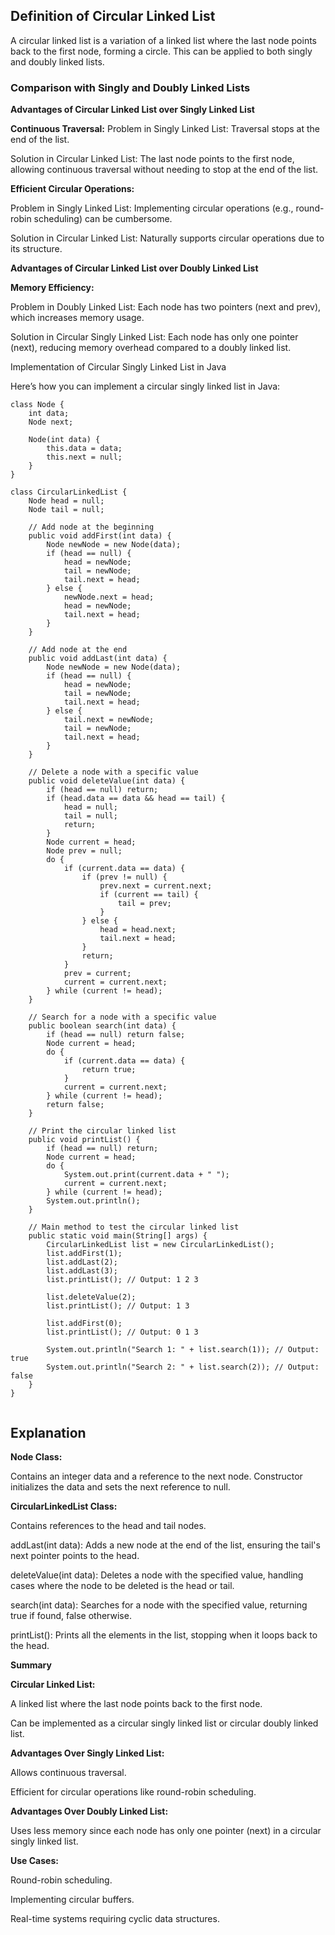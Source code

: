 ## Definition of Circular Linked List

A circular linked list is a variation of a linked list where the last node points back to the first node, forming a circle. This can be applied to both singly and doubly linked lists.

### Comparison with Singly and Doubly Linked Lists

**Advantages of Circular Linked List over Singly Linked List**

**Continuous Traversal:**
Problem in Singly Linked List: Traversal stops at the end of the list.

Solution in Circular Linked List: The last node points to the first node, allowing continuous traversal without needing to stop at the end of the list.

**Efficient Circular Operations:**

Problem in Singly Linked List: Implementing circular operations (e.g., round-robin scheduling) can be cumbersome.

Solution in Circular Linked List: Naturally supports circular operations due to its structure.

**Advantages of Circular Linked List over Doubly Linked List**

**Memory Efficiency:**

Problem in Doubly Linked List: Each node has two pointers (next and prev), which increases memory usage.

Solution in Circular Singly Linked List: Each node has only one pointer (next), reducing memory overhead compared to a doubly linked list.

Implementation of Circular Singly Linked List in Java

Here’s how you can implement a circular singly linked list in Java:
```
class Node {
    int data;
    Node next;

    Node(int data) {
        this.data = data;
        this.next = null;
    }
}

class CircularLinkedList {
    Node head = null;
    Node tail = null;

    // Add node at the beginning
    public void addFirst(int data) {
        Node newNode = new Node(data);
        if (head == null) {
            head = newNode;
            tail = newNode;
            tail.next = head;
        } else {
            newNode.next = head;
            head = newNode;
            tail.next = head;
        }
    }

    // Add node at the end
    public void addLast(int data) {
        Node newNode = new Node(data);
        if (head == null) {
            head = newNode;
            tail = newNode;
            tail.next = head;
        } else {
            tail.next = newNode;
            tail = newNode;
            tail.next = head;
        }
    }

    // Delete a node with a specific value
    public void deleteValue(int data) {
        if (head == null) return;
        if (head.data == data && head == tail) {
            head = null;
            tail = null;
            return;
        }
        Node current = head;
        Node prev = null;
        do {
            if (current.data == data) {
                if (prev != null) {
                    prev.next = current.next;
                    if (current == tail) {
                        tail = prev;
                    }
                } else {
                    head = head.next;
                    tail.next = head;
                }
                return;
            }
            prev = current;
            current = current.next;
        } while (current != head);
    }

    // Search for a node with a specific value
    public boolean search(int data) {
        if (head == null) return false;
        Node current = head;
        do {
            if (current.data == data) {
                return true;
            }
            current = current.next;
        } while (current != head);
        return false;
    }

    // Print the circular linked list
    public void printList() {
        if (head == null) return;
        Node current = head;
        do {
            System.out.print(current.data + " ");
            current = current.next;
        } while (current != head);
        System.out.println();
    }

    // Main method to test the circular linked list
    public static void main(String[] args) {
        CircularLinkedList list = new CircularLinkedList();
        list.addFirst(1);
        list.addLast(2);
        list.addLast(3);
        list.printList(); // Output: 1 2 3
        
        list.deleteValue(2);
        list.printList(); // Output: 1 3
        
        list.addFirst(0);
        list.printList(); // Output: 0 1 3

        System.out.println("Search 1: " + list.search(1)); // Output: true
        System.out.println("Search 2: " + list.search(2)); // Output: false
    }
}


```

## Explanation
**Node Class:**

Contains an integer data and a reference to the next node.
Constructor initializes the data and sets the next reference to null.

**CircularLinkedList Class:**

Contains references to the head and tail nodes.

addLast(int data): Adds a new node at the end of the list, ensuring the tail's next pointer points to the head.

deleteValue(int data): Deletes a node with the specified value, handling cases where the node to be deleted is the head or tail.

search(int data): Searches for a node with the specified value, returning true if found, false otherwise.

printList(): Prints all the elements in the list, stopping when it loops back to the head.

**Summary**

**Circular Linked List:**

A linked list where the last node points back to the first node.

Can be implemented as a circular singly linked list or circular doubly linked list.

**Advantages Over Singly Linked List:**

Allows continuous traversal.

Efficient for circular operations like round-robin scheduling.

**Advantages Over Doubly Linked List:**

Uses less memory since each node has only one pointer (next) in a circular singly linked list.

**Use Cases:**

Round-robin scheduling.

Implementing circular buffers.

Real-time systems requiring cyclic data structures.
